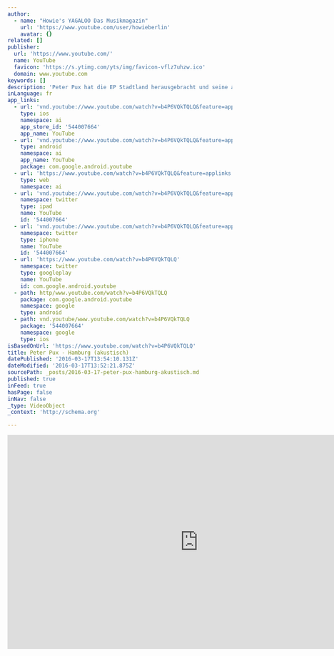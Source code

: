 ```yaml
---
author:
  - name: "Howie's YAGALOO Das Musikmagazin"
    url: 'https://www.youtube.com/user/howieberlin'
    avatar: {}
related: []
publisher:
  url: 'https://www.youtube.com/'
  name: YouTube
  favicon: 'https://s.ytimg.com/yts/img/favicon-vflz7uhzw.ico'
  domain: www.youtube.com
keywords: []
description: 'Peter Pux hat die EP Stadtland herausgebracht und seine aktuelle Single "Hamburg" daraus akustisch bei yagaloo.TV zum Besten gegeben. Zu Gast im Melitta Sundström! ************************************************************************* ► Jetzt Abonnieren: http://bit.ly/1E8SxTX ► Finde uns auf Facebook: https://www.facebook.com/yagaloo.TV ► Folge uns auf Twitter: https://twitter.com/yagalooTV ► Website: http://www.yagaloo.com/ *************************************************************************'
inLanguage: fr
app_links:
  - url: 'vnd.youtube://www.youtube.com/watch?v=b4P6VQkTQLQ&feature=applinks'
    type: ios
    namespace: ai
    app_store_id: '544007664'
    app_name: YouTube
  - url: 'vnd.youtube://www.youtube.com/watch?v=b4P6VQkTQLQ&feature=applinks'
    type: android
    namespace: ai
    app_name: YouTube
    package: com.google.android.youtube
  - url: 'https://www.youtube.com/watch?v=b4P6VQkTQLQ&feature=applinks'
    type: web
    namespace: ai
  - url: 'vnd.youtube://www.youtube.com/watch?v=b4P6VQkTQLQ&feature=applinks'
    namespace: twitter
    type: ipad
    name: YouTube
    id: '544007664'
  - url: 'vnd.youtube://www.youtube.com/watch?v=b4P6VQkTQLQ&feature=applinks'
    namespace: twitter
    type: iphone
    name: YouTube
    id: '544007664'
  - url: 'https://www.youtube.com/watch?v=b4P6VQkTQLQ'
    namespace: twitter
    type: googleplay
    name: YouTube
    id: com.google.android.youtube
  - path: http/www.youtube.com/watch?v=b4P6VQkTQLQ
    package: com.google.android.youtube
    namespace: google
    type: android
  - path: vnd.youtube/www.youtube.com/watch?v=b4P6VQkTQLQ
    package: '544007664'
    namespace: google
    type: ios
isBasedOnUrl: 'https://www.youtube.com/watch?v=b4P6VQkTQLQ'
title: Peter Pux - Hamburg (akustisch)
datePublished: '2016-03-17T13:54:10.131Z'
dateModified: '2016-03-17T13:52:21.875Z'
sourcePath: _posts/2016-03-17-peter-pux-hamburg-akustisch.md
published: true
inFeed: true
hasPage: false
inNav: false
_type: VideoObject
_context: 'http://schema.org'

---
```

<iframe src="https://cdn.embedly.com/widgets/media.html?src=https%3A%2F%2Fwww.youtube.com%2Fembed%2Fb4P6VQkTQLQ%3Ffeature%3Doembed&amp;url=https%3A%2F%2Fwww.youtube.com%2Fwatch%3Fv%3Db4P6VQkTQLQ&amp;image=https%3A%2F%2Fi.ytimg.com%2Fvi%2Fb4P6VQkTQLQ%2Fhqdefault.jpg&amp;key=b7d04c9b404c499eba89ee7072e1c4f7&amp;type=text%2Fhtml&amp;schema=youtube" width="854" height="480" scrolling="no" frameborder="0" allowfullscreen="allowfullscreen" style=""></iframe>